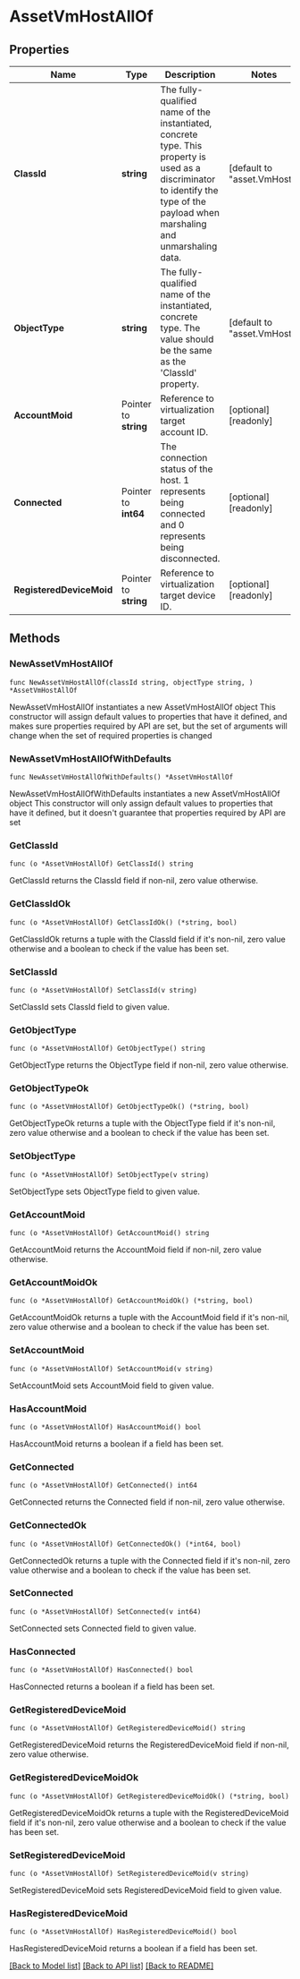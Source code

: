 # AssetVmHostAllOf

## Properties

Name | Type | Description | Notes
------------ | ------------- | ------------- | -------------
**ClassId** | **string** | The fully-qualified name of the instantiated, concrete type. This property is used as a discriminator to identify the type of the payload when marshaling and unmarshaling data. | [default to "asset.VmHost"]
**ObjectType** | **string** | The fully-qualified name of the instantiated, concrete type. The value should be the same as the &#39;ClassId&#39; property. | [default to "asset.VmHost"]
**AccountMoid** | Pointer to **string** | Reference to virtualization target account ID. | [optional] [readonly] 
**Connected** | Pointer to **int64** | The connection status of the host. 1 represents being connected and 0 represents being disconnected. | [optional] [readonly] 
**RegisteredDeviceMoid** | Pointer to **string** | Reference to virtualization target device ID. | [optional] [readonly] 

## Methods

### NewAssetVmHostAllOf

`func NewAssetVmHostAllOf(classId string, objectType string, ) *AssetVmHostAllOf`

NewAssetVmHostAllOf instantiates a new AssetVmHostAllOf object
This constructor will assign default values to properties that have it defined,
and makes sure properties required by API are set, but the set of arguments
will change when the set of required properties is changed

### NewAssetVmHostAllOfWithDefaults

`func NewAssetVmHostAllOfWithDefaults() *AssetVmHostAllOf`

NewAssetVmHostAllOfWithDefaults instantiates a new AssetVmHostAllOf object
This constructor will only assign default values to properties that have it defined,
but it doesn't guarantee that properties required by API are set

### GetClassId

`func (o *AssetVmHostAllOf) GetClassId() string`

GetClassId returns the ClassId field if non-nil, zero value otherwise.

### GetClassIdOk

`func (o *AssetVmHostAllOf) GetClassIdOk() (*string, bool)`

GetClassIdOk returns a tuple with the ClassId field if it's non-nil, zero value otherwise
and a boolean to check if the value has been set.

### SetClassId

`func (o *AssetVmHostAllOf) SetClassId(v string)`

SetClassId sets ClassId field to given value.


### GetObjectType

`func (o *AssetVmHostAllOf) GetObjectType() string`

GetObjectType returns the ObjectType field if non-nil, zero value otherwise.

### GetObjectTypeOk

`func (o *AssetVmHostAllOf) GetObjectTypeOk() (*string, bool)`

GetObjectTypeOk returns a tuple with the ObjectType field if it's non-nil, zero value otherwise
and a boolean to check if the value has been set.

### SetObjectType

`func (o *AssetVmHostAllOf) SetObjectType(v string)`

SetObjectType sets ObjectType field to given value.


### GetAccountMoid

`func (o *AssetVmHostAllOf) GetAccountMoid() string`

GetAccountMoid returns the AccountMoid field if non-nil, zero value otherwise.

### GetAccountMoidOk

`func (o *AssetVmHostAllOf) GetAccountMoidOk() (*string, bool)`

GetAccountMoidOk returns a tuple with the AccountMoid field if it's non-nil, zero value otherwise
and a boolean to check if the value has been set.

### SetAccountMoid

`func (o *AssetVmHostAllOf) SetAccountMoid(v string)`

SetAccountMoid sets AccountMoid field to given value.

### HasAccountMoid

`func (o *AssetVmHostAllOf) HasAccountMoid() bool`

HasAccountMoid returns a boolean if a field has been set.

### GetConnected

`func (o *AssetVmHostAllOf) GetConnected() int64`

GetConnected returns the Connected field if non-nil, zero value otherwise.

### GetConnectedOk

`func (o *AssetVmHostAllOf) GetConnectedOk() (*int64, bool)`

GetConnectedOk returns a tuple with the Connected field if it's non-nil, zero value otherwise
and a boolean to check if the value has been set.

### SetConnected

`func (o *AssetVmHostAllOf) SetConnected(v int64)`

SetConnected sets Connected field to given value.

### HasConnected

`func (o *AssetVmHostAllOf) HasConnected() bool`

HasConnected returns a boolean if a field has been set.

### GetRegisteredDeviceMoid

`func (o *AssetVmHostAllOf) GetRegisteredDeviceMoid() string`

GetRegisteredDeviceMoid returns the RegisteredDeviceMoid field if non-nil, zero value otherwise.

### GetRegisteredDeviceMoidOk

`func (o *AssetVmHostAllOf) GetRegisteredDeviceMoidOk() (*string, bool)`

GetRegisteredDeviceMoidOk returns a tuple with the RegisteredDeviceMoid field if it's non-nil, zero value otherwise
and a boolean to check if the value has been set.

### SetRegisteredDeviceMoid

`func (o *AssetVmHostAllOf) SetRegisteredDeviceMoid(v string)`

SetRegisteredDeviceMoid sets RegisteredDeviceMoid field to given value.

### HasRegisteredDeviceMoid

`func (o *AssetVmHostAllOf) HasRegisteredDeviceMoid() bool`

HasRegisteredDeviceMoid returns a boolean if a field has been set.


[[Back to Model list]](../README.md#documentation-for-models) [[Back to API list]](../README.md#documentation-for-api-endpoints) [[Back to README]](../README.md)


